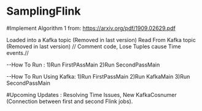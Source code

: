 # SamplingFlink

#Implement Algorithm 1 from: https://arxiv.org/pdf/1909.02629.pdf

 
Loaded into a Kafka topic (Removed in last version)
Read From Kafka topic (Removed in last version) // Comment code,  Lose Tuples cause Time events.//  

--How To Run :
1)Run FirstPAssMain
2)Run SecondPassMain

--How To Run Using Kafka:
1)Run FirstPassMain
2)Run KafkaMain
3)Run SecondPassMain

#Upcoming Updates : Resolving Time Issues, New KafkaCosnumer (Connection between first and second Flink jobs).
